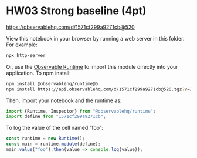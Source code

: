 # HW03 Strong baseline (4pt)

https://observablehq.com/d/1571cf299a9271cb@520

View this notebook in your browser by running a web server in this folder. For
example:

~~~sh
npx http-server
~~~

Or, use the [Observable Runtime](https://github.com/observablehq/runtime) to
import this module directly into your application. To npm install:

~~~sh
npm install @observablehq/runtime@5
npm install https://api.observablehq.com/d/1571cf299a9271cb@520.tgz?v=3
~~~

Then, import your notebook and the runtime as:

~~~js
import {Runtime, Inspector} from "@observablehq/runtime";
import define from "1571cf299a9271cb";
~~~

To log the value of the cell named “foo”:

~~~js
const runtime = new Runtime();
const main = runtime.module(define);
main.value("foo").then(value => console.log(value));
~~~

